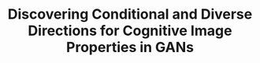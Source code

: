 ---
advisors:
- Pınar Yanardağ
- Tunga Güngör
poster: images/01-poster.png
students:
- name: Umut Kocasarı
title: Discovering Conditional and Diverse Directions for Cognitive Image Properties
  in GANs
type: project
---